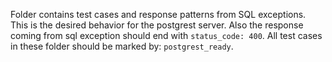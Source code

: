 Folder contains test cases and response patterns from SQL exceptions. This is the desired behavior for the postgrest server.
Also the response coming from sql exception should end with `status_code: 400`.
All test cases in these folder should be marked by: `postgrest_ready`.